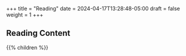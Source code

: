 +++
title = "Reading"
date = 2024-04-17T13:28:48-05:00
draft = false
weight = 1
+++

## Reading Content

{{% children %}}
